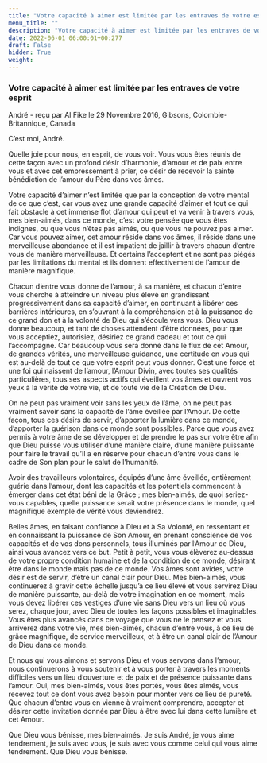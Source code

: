 ```yaml
---
title: "Votre capacité à aimer est limitée par les entraves de votre esprit"
menu_title: ""
description: "Votre capacité à aimer est limitée par les entraves de votre esprit"
date: 2022-06-01 06:00:01+00:277
draft: False
hidden: True
weight:
---
```

### Votre capacité à aimer est limitée par les entraves de votre esprit

André - reçu par Al Fike le 29 Novembre 2016, Gibsons, Colombie-Britannique, Canada

C’est moi, André.

Quelle joie pour nous, en esprit, de vous voir. Vous vous êtes réunis de cette façon avec un profond désir d’harmonie, d’amour et de paix entre vous et avec cet empressement à prier, ce désir de recevoir la sainte bénédiction de l’amour du Père dans vos âmes.

Votre capacité d’aimer n’est limitée que par la conception de votre mental de ce que c’est, car vous avez une grande capacité d’aimer et tout ce qui fait obstacle à cet immense flot d’amour qui peut et va venir à travers vous, mes bien-aimés, dans ce monde, c’est votre pensée que vous êtes indignes, ou que vous n’êtes pas aimés, ou que vous ne pouvez pas aimer. Car vous pouvez aimer, cet amour réside dans vos âmes, il réside dans une merveilleuse abondance et il est impatient de jaillir à travers chacun d’entre vous de manière merveilleuse. Et certains l’acceptent et ne sont pas piégés par les limitations du mental et ils donnent effectivement de l’amour de manière magnifique.

Chacun d’entre vous donne de l’amour, à sa manière, et chacun d’entre vous cherche à atteindre un niveau plus élevé en grandissant progressivement dans sa capacité d’aimer, en continuant à libérer ces barrières intérieures, en s’ouvrant à la compréhension et à la puissance de ce grand don et à la volonté de Dieu qui s’écoule vers vous. Dieu vous donne beaucoup, et tant de choses attendent d’être données, pour que vous acceptiez, autorisiez, désiriez ce grand cadeau et tout ce qui l’accompagne. Car beaucoup vous sera donné dans le flux de cet Amour, de grandes vérités, une merveilleuse guidance, une certitude en vous qui est au-delà de tout ce que votre esprit peut vous donner. C’est une force et une foi qui naissent de l’amour, l’Amour Divin, avec toutes ses qualités particulières, tous ses aspects actifs qui éveillent vos âmes et ouvrent vos yeux à la vérité de votre vie, et de toute vie de la Création de Dieu.

On ne peut pas vraiment voir sans les yeux de l’âme, on ne peut pas vraiment savoir sans la capacité de l’âme éveillée par l’Amour. De cette façon, tous ces désirs de servir, d’apporter la lumière dans ce monde, d’apporter la guérison dans ce monde sont possibles. Parce que vous avez permis à votre âme de se développer et de prendre le pas sur votre être afin que Dieu puisse vous utiliser d’une manière claire, d’une manière puissante pour faire le travail qu’Il a en réserve pour chacun d’entre vous dans le cadre de Son plan pour le salut de l’humanité.

Avoir des travailleurs volontaires, équipés d’une âme éveillée, entièrement guérie dans l’amour, dont les capacités et les potentiels commencent à émerger dans cet état béni de la Grâce ; mes bien-aimés, de quoi seriez-vous capables, quelle puissance serait votre présence dans le monde, quel magnifique exemple de vérité vous deviendrez.

Belles âmes, en faisant confiance à Dieu et à Sa Volonté, en ressentant et en connaissant la puissance de Son Amour, en prenant conscience de vos capacités et de vos dons personnels, tous illuminés par l’Amour de Dieu, ainsi vous avancez vers ce but. Petit à petit, vous vous élèverez au-dessus de votre propre condition humaine et de la condition de ce monde, désirant être dans le monde mais pas de ce monde. Vos âmes sont avides, votre désir est de servir, d’être un canal clair pour Dieu. Mes bien-aimés, vous continuerez à gravir cette échelle jusqu’à ce lieu élevé et vous servirez Dieu de manière puissante, au-delà de votre imagination en ce moment, mais vous devez libérer ces vestiges d’une vie sans Dieu vers un lieu où vous serez, chaque jour, avec Dieu de toutes les façons possibles et imaginables. Vous êtes plus avancés dans ce voyage que vous ne le pensez et vous arriverez dans votre vie, mes bien-aimés, chacun d’entre vous, à ce lieu de grâce magnifique, de service merveilleux, et à être un canal clair de l’Amour de Dieu dans ce monde.

Et nous qui vous aimons et servons Dieu et vous servons dans l’amour, nous continuerons à vous soutenir et à vous porter à travers les moments difficiles vers un lieu d’ouverture et de paix et de présence puissante dans l’amour. Oui, mes bien-aimés, vous êtes portés, vous êtes aimés, vous recevez tout ce dont vous avez besoin pour monter vers ce lieu de pureté. Que chacun d’entre vous en vienne à vraiment comprendre, accepter et désirer cette invitation donnée par Dieu à être avec lui dans cette lumière et cet Amour.

Que Dieu vous bénisse, mes bien-aimés. Je suis André, je vous aime tendrement, je suis avec vous, je suis avec vous comme celui qui vous aime tendrement. Que Dieu vous bénisse.


